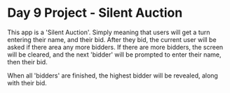 # Day 9 Project - Silent Auction

This app is a 'Silent Auction'.
Simply meaning that users will get a turn entering
their name, and their bid. After they bid, the current
user will be asked if there area any more bidders.
If there are more bidders, the screen will be cleared,
and the next 'bidder' will be prompted to enter their
name, then their bid.

When all 'bidders' are finished, the highest bidder will
be revealed, along with their bid.